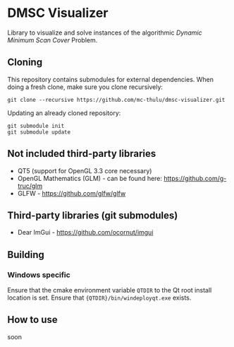 # DMSC Visualizer
Library to visualize and solve instances of the algorithmic *Dynamic Minimum Scan Cover* Problem.

## Cloning
This repository contains submodules for external dependencies. When doing a fresh clone, make sure you clone recursively:
```
git clone --recursive https://github.com/mc-thulu/dmsc-visualizer.git
```
Updating an already cloned repository:
```
git submodule init
git submodule update
```


## Not included third-party libraries
* QT5 (support for OpenGL 3.3 core necessary)
* OpenGL Mathematics (GLM) - can be found here: https://github.com/g-truc/glm
* GLFW - https://github.com/glfw/glfw

## Third-party libraries (git submodules)
* Dear ImGui - https://github.com/ocornut/imgui

## Building
###  Windows specific
Ensure that the cmake environment variable ```QTDIR``` to the Qt root install location is set. Ensure that ```{QTDIR}/bin/windeployqt.exe``` exists.


## How to use
soon